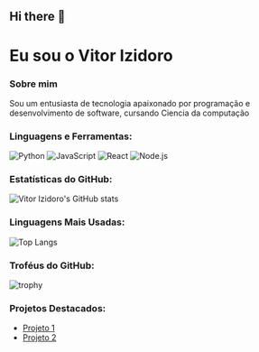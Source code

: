 ## Hi there 👋

<!--
**Vitor-Izidoro/Vitor-Izidoro** is a ✨ _special_ ✨ repository because its `README.md` (this file) appears on your GitHub profile.
https://github-readme-stats.vercel.app/api?username=Vitor-Izidoro
![Anurag's GitHub stats](https://github-readme-stats.vercel.app/api?username=Vitor-Izidoro&show_icons=true&theme=radical)
https://github-readme-stats.vercel.app/api/top-langs/?username=Vitor-Izidoro
![Top Langs](https://github-readme-stats.vercel.app/api/top-langs/?username=Vitor-Izidoro&layout=compact&theme=radical)


Here are some ideas to get you started:

- 🔭 I’m currently working on ...
- 🌱 I’m currently learning ...
- 👯 I’m looking to collaborate on ...
- 🤔 I’m looking for help with ...
- 💬 Ask me about ...
- 📫 How to reach me: ...
- 😄 Pronouns: ...
- ⚡ Fun fact: ...
-->
# Eu sou o Vitor Izidoro 

### Sobre mim
Sou um entusiasta de tecnologia apaixonado por programação e desenvolvimento de software, cursando Ciencia da computação

### Linguagens e Ferramentas:
![Python](https://img.shields.io/badge/Python-3776AB?style=for-the-badge&logo=python&logoColor=white)
![JavaScript](https://img.shields.io/badge/JavaScript-F7DF1E?style=for-the-badge&logo=javascript&logoColor=black)
![React](https://img.shields.io/badge/React-20232A?style=for-the-badge&logo=react&logoColor=61DAFB)
![Node.js](https://img.shields.io/badge/Node.js-43853D?style=for-the-badge&logo=node.js&logoColor=white)

### Estatísticas do GitHub:
![Vitor Izidoro's GitHub stats](https://github-readme-stats.vercel.app/api?username=Vitor-Izidoro&show_icons=true&theme=radical)

### Linguagens Mais Usadas:
![Top Langs](https://github-readme-stats.vercel.app/api/top-langs/?username=Vitor-Izidoro&layout=compact&theme=radical)

### Troféus do GitHub:
![trophy](https://github-profile-trophy.vercel.app/?username=Vitor-Izidoro)

### Projetos Destacados:
- [Projeto 1]([https://github.com/Vitor-Izidoro/projeto1](https://github.com/Alexandre-Tortoza/honeyGame))
- [Projeto 2]([https://github.com/Vitor-Izidoro/projeto2](https://github.com/Brunobetiatto/ProjetoLixeiraInteligente))
